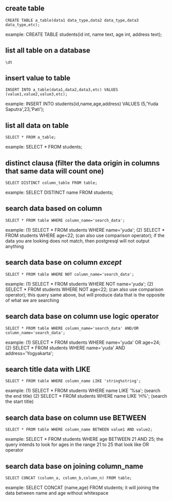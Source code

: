 ## create table
```
CREATE TABLE a_table(data1 data_type,data2 data_type,data3 data_type,etc);
```

example: CREATE TABLE students(id int, name text, age int, address text);
## list all table on a database
```
\dt
```
## insert value to table
```
INSERT INTO a_table(data1,data2,data3,etc) VALUES (value1,value2,value3,etc);
```
example: INSERT INTO students(id,name,age,address) VALUES (5,'Yuda Saputra',23,'Pati'); 
## list all data on table
```
SELECT * FROM a_table;
```
example: SELECT * FROM students;
## distinct clausa (filter the data origin in columns that same data will count one)
```
SELECT DISTINCT column_table FROM table;
```
example: SELECT DISTINCT name FROM students;
## search data based on column
```
SELECT * FROM table WHERE column_name='search_data';
```
example: (1) SELECT * FROM students WHERE name='yuda';
        (2) SELECT * FROM students WHERE age<22; (can also use comparison operator);
if the data you are looking does not match, then postgresql will not output anything
## search data base on column *except*
```
SELECT * FROM table WHERE NOT column_name='search_data';
```
example: (1) SELECT * FROM students WHERE NOT name='yuda';
        (2) SELECT * FROM students WHERE NOT age<22; (can also use comparison operator);
this query same above, but will produce data that is the opposite of what we are searching
## search data base on column use logic operator
```
SELECT * FROM table WHERE column_name='search_data' AND/OR column_name='search_data';
```
example: (1) SELECT * FROM students WHERE name='yuda' OR age=24;
        (2) SELECT * FROM students WHERE  name='yuda' AND address='Yogyakarta';
## search title data with LIKE
```
SELECT * FROM table WHERE column_name LIKE 'string%string';
```
example: (1) SELECT * FROM students WHERE name LIKE '%sa'; (search the end title)
        (2) SELECT * FROM students WHERE  name LIKE 'H%'; (search the start title)
## search data base on column use BETWEEN
```
SELECT * FROM table WHERE column_name BETWEEN value1 AND value2;
```
example: SELECT * FROM students WHERE age BETWEEN 21 AND 25;
the query intends to look for ages in the range 21 to 25 
that look like OR operator
## search data base on joining column_name
```
SELECT CONCAT (column_a, column_b,column_n) FROM table;
```
example: SELECT CONCAT (name,age) FROM students;
it will joining the data between name and age without whitespace
